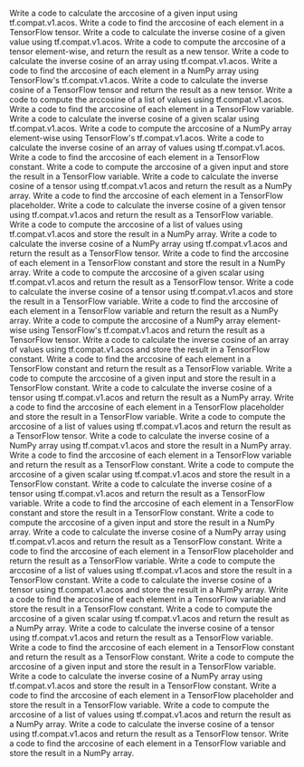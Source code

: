 Write a code to calculate the arccosine of a given input using tf.compat.v1.acos.
Write a code to find the arccosine of each element in a TensorFlow tensor.
Write a code to calculate the inverse cosine of a given value using tf.compat.v1.acos.
Write a code to compute the arccosine of a tensor element-wise, and return the result as a new tensor.
Write a code to calculate the inverse cosine of an array using tf.compat.v1.acos.
Write a code to find the arccosine of each element in a NumPy array using TensorFlow's tf.compat.v1.acos.
Write a code to calculate the inverse cosine of a TensorFlow tensor and return the result as a new tensor.
Write a code to compute the arccosine of a list of values using tf.compat.v1.acos.
Write a code to find the arccosine of each element in a TensorFlow variable.
Write a code to calculate the inverse cosine of a given scalar using tf.compat.v1.acos.
Write a code to compute the arccosine of a NumPy array element-wise using TensorFlow's tf.compat.v1.acos.
Write a code to calculate the inverse cosine of an array of values using tf.compat.v1.acos.
Write a code to find the arccosine of each element in a TensorFlow constant.
Write a code to compute the arccosine of a given input and store the result in a TensorFlow variable.
Write a code to calculate the inverse cosine of a tensor using tf.compat.v1.acos and return the result as a NumPy array.
Write a code to find the arccosine of each element in a TensorFlow placeholder.
Write a code to calculate the inverse cosine of a given tensor using tf.compat.v1.acos and return the result as a TensorFlow variable.
Write a code to compute the arccosine of a list of values using tf.compat.v1.acos and store the result in a NumPy array.
Write a code to calculate the inverse cosine of a NumPy array using tf.compat.v1.acos and return the result as a TensorFlow tensor.
Write a code to find the arccosine of each element in a TensorFlow constant and store the result in a NumPy array.
Write a code to compute the arccosine of a given scalar using tf.compat.v1.acos and return the result as a TensorFlow tensor.
Write a code to calculate the inverse cosine of a tensor using tf.compat.v1.acos and store the result in a TensorFlow variable.
Write a code to find the arccosine of each element in a TensorFlow variable and return the result as a NumPy array.
Write a code to compute the arccosine of a NumPy array element-wise using TensorFlow's tf.compat.v1.acos and return the result as a TensorFlow tensor.
Write a code to calculate the inverse cosine of an array of values using tf.compat.v1.acos and store the result in a TensorFlow constant.
Write a code to find the arccosine of each element in a TensorFlow constant and return the result as a TensorFlow variable.
Write a code to compute the arccosine of a given input and store the result in a TensorFlow constant.
Write a code to calculate the inverse cosine of a tensor using tf.compat.v1.acos and return the result as a NumPy array.
Write a code to find the arccosine of each element in a TensorFlow placeholder and store the result in a TensorFlow variable.
Write a code to compute the arccosine of a list of values using tf.compat.v1.acos and return the result as a TensorFlow tensor.
Write a code to calculate the inverse cosine of a NumPy array using tf.compat.v1.acos and store the result in a NumPy array.
Write a code to find the arccosine of each element in a TensorFlow variable and return the result as a TensorFlow constant.
Write a code to compute the arccosine of a given scalar using tf.compat.v1.acos and store the result in a TensorFlow constant.
Write a code to calculate the inverse cosine of a tensor using tf.compat.v1.acos and return the result as a TensorFlow variable.
Write a code to find the arccosine of each element in a TensorFlow constant and store the result in a TensorFlow constant.
Write a code to compute the arccosine of a given input and store the result in a NumPy array.
Write a code to calculate the inverse cosine of a NumPy array using tf.compat.v1.acos and return the result as a TensorFlow constant.
Write a code to find the arccosine of each element in a TensorFlow placeholder and return the result as a TensorFlow variable.
Write a code to compute the arccosine of a list of values using tf.compat.v1.acos and store the result in a TensorFlow constant.
Write a code to calculate the inverse cosine of a tensor using tf.compat.v1.acos and store the result in a NumPy array.
Write a code to find the arccosine of each element in a TensorFlow variable and store the result in a TensorFlow constant.
Write a code to compute the arccosine of a given scalar using tf.compat.v1.acos and return the result as a NumPy array.
Write a code to calculate the inverse cosine of a tensor using tf.compat.v1.acos and return the result as a TensorFlow variable.
Write a code to find the arccosine of each element in a TensorFlow constant and return the result as a TensorFlow constant.
Write a code to compute the arccosine of a given input and store the result in a TensorFlow variable.
Write a code to calculate the inverse cosine of a NumPy array using tf.compat.v1.acos and store the result in a TensorFlow constant.
Write a code to find the arccosine of each element in a TensorFlow placeholder and store the result in a TensorFlow variable.
Write a code to compute the arccosine of a list of values using tf.compat.v1.acos and return the result as a NumPy array.
Write a code to calculate the inverse cosine of a tensor using tf.compat.v1.acos and return the result as a TensorFlow tensor.
Write a code to find the arccosine of each element in a TensorFlow variable and store the result in a NumPy array.